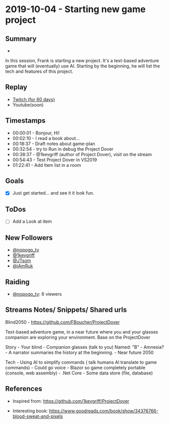 
# 2019-10-04 - Starting new game project

## Summary
-

In this session, Frank is starting a new project. It's a text-based adventure game that will (eventually) use AI. Starting by the beginning, he will list the tech and features of this project.

## Replay


- [Twitch (for 60 days)](https://www.twitch.tv/videos/490059514)
- Youtube(soon)


## Timestamps


- 00:00:01 - Bonjour, Hi!
- 00:02:10 - I read a book about...
- 00:18:37 - Draft notes about game-plan
- 00:32:54 - try to Run in debug the Project Dover
- 00:38:37 - @1kevgriff (author of Project Dover), visit on the stream
- 00:54:43 - Test Project Dover in VS2019
- 01:22:41 - Add Item list in a room

Goals
-----

- [X] Just get started... and see it it look fun.


ToDos
-----
- [ ] Add a Look at item


New Followers
-------------

- [@nopogo_tv](https://www.twitch.tv/nopogo_tv)
- [@1kevgriff](https://www.twitch.tv/1kevgriff)
- [@JTsom](https://www.twitch.tv/JTsom)
- [@iAmRuk](https://www.twitch.tv/iAmRuk)


Raiding
------

- [@nopogo_tv](https://www.twitch.tv/nopogo_tv):  6 viewers



Streams Notes/ Snippets/ Shared urls
-----------------------------------

Blind2050 - https://github.com/FBoucher/ProjectDover

Text-based adventure game, in a near future where you and your glasses companion are exploring your environment. Base on the ProjectDover

Story 
	- Your blind
	- Companion glasses (talk to you) Named: "B"
	- Amnesia?
	- A narrator summaries the history at the beginning.
	- Near future 2050


Tech 
	- Using AI to simplify commands ( talk humans AI translate to game commands)
	- Could go voice
	- Blazor so game completely portable (console, web assembly)
	- .Net Core
	- Some data store (file, database)
	



References
----------

- Inspired from: https://github.com/1kevgriff/ProjectDover

- Interesting book: https://www.goodreads.com/book/show/34376766-blood-sweat-and-pixels
